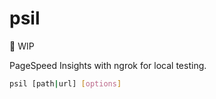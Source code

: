 # psil

:construction: WIP

PageSpeed Insights with ngrok for local testing.

``` sh
psil [path|url] [options]
```
